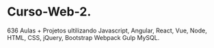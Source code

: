 # Curso-Web-2.


636 Aulas + Projetos ultilizando Javascript, Angular, React, Vue, Node, HTML, CSS, jQuery, Bootstrap Webpack Gulp MySQL.
